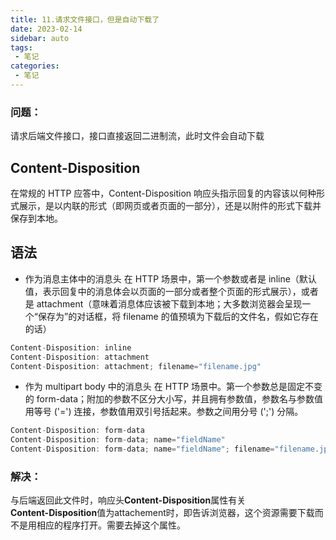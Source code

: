 ```yaml
---
title: 11.请求文件接口，但是自动下载了
date: 2023-02-14
sidebar: auto
tags:
 - 笔记
categories:
 - 笔记
---
```


### 问题：
请求后端文件接口，接口直接返回二进制流，此时文件会自动下载<br />

## Content-Disposition
在常规的 HTTP 应答中，Content-Disposition 响应头指示回复的内容该以何种形式展示，是以内联的形式（即网页或者页面的一部分），还是以附件的形式下载并保存到本地。

## 语法
- 作为消息主体中的消息头
在 HTTP 场景中，第一个参数或者是 inline（默认值，表示回复中的消息体会以页面的一部分或者整个页面的形式展示），或者是 attachment（意味着消息体应该被下载到本地；大多数浏览器会呈现一个“保存为”的对话框，将 filename 的值预填为下载后的文件名，假如它存在的话）
```js
Content-Disposition: inline
Content-Disposition: attachment
Content-Disposition: attachment; filename="filename.jpg"
```
- 作为 multipart body 中的消息头
在 HTTP 场景中。第一个参数总是固定不变的 form-data；附加的参数不区分大小写，并且拥有参数值，参数名与参数值用等号 ('=') 连接，参数值用双引号括起来。参数之间用分号 (';') 分隔。
```js
Content-Disposition: form-data
Content-Disposition: form-data; name="fieldName"
Content-Disposition: form-data; name="fieldName"; filename="filename.jpg"
```

### 解决：
与后端返回此文件时，响应头**Content-Disposition**属性有关<br />
**Content-Disposition**值为attachement时，即告诉浏览器，这个资源需要下载而不是用相应的程序打开。需要去掉这个属性。

